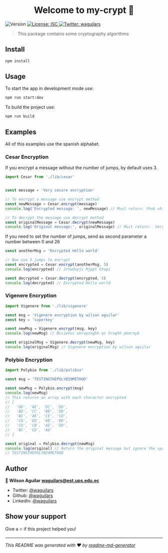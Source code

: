 <h1 align="center">Welcome to my-crypt 👋</h1>
<p>
  <img alt="Version" src="https://img.shields.io/badge/version-1.0.0-blue.svg?cacheSeconds=2592000" />
  <a href="#" target="_blank">
    <img alt="License: ISC" src="https://img.shields.io/badge/License-ISC-yellow.svg" />
  </a>
  <a href="https://twitter.com/waguilars" target="_blank">
    <img alt="Twitter: waguilars" src="https://img.shields.io/twitter/follow/waguilars.svg?style=social" />
  </a>
</p>

> This package contains some cryptography algorithms 

## Install

```sh
npm install
```

## Usage

To start the app in development mode use:

```sh
npm run start:dev
```

To build the project use:

```sh
npm run build
```

## Examples

All of this examples use the spanish alphabet.

### Cesar Encryption

If you encrypt a message without the number of jumps, by default uses 3.

```javascript
import Cesar from './lib/cesar'


const message = 'Very secure encryption'

// To encrypt a message use encrypt method
const newMessage = Cesar.encrypt(message)
console.log('Encrypted message: ', newMessage) // Must return: Yhub vhfxuh hpfubswlrp

// To decrypt the message use decrypt method
const originalMessage = Cesar.decrypt(newMessage)
console.log('Original message:', originalMessage) // Must return:  Very secure encryption
```

If you need to set the number of jumps, send as second parameter a number between 0 and 26

```javascript
const anotherMsg = 'Encrypted Hello world'

// Now use 5 jumps to encrypt
const encrypted = Cesar.encrypt(anotherMsg, 5)
console.log(encrypted) // Jrhwduyji Mjppt btwpi

const decrypted = Cesar.decrypt(encrypted, 5)
console.log(decrypted) // Encrypted Hello world
```

### Vigenere Encryption

```javascript
import Vigenere from './lib/vigenere'

const msg = 'Vigenere encryption by wilson aguilar'
const key = 'superkey'

const newMsg = Vigenere.encrypt(msg, key)
console.log(newMsg) // Ñcvieñvc whrvpzxghh qc ñroqhh pkmroyk

const originalMsg = Vigenere.decrypt(newMsg, key)
console.log(originalMsg) // Vigenere encryption by wilson aguilar

```

### Polybio Encryption

```javascript
import Polybio from './lib/polibio'

const msg = 'TESTINGTHEPOLYBIOMETHOD'

const newMsg = Polybio.encrypt(msg)
console.log(newMsg)
// This returns an array with each character encrypted
// [
//   'DD', 'AE', 'DC', 'DD',
//   'BD', 'CC', 'BB', 'DD',
//   'BC', 'AE', 'CE', 'CD',
//   'CA', 'ED', 'AB', 'BD',
//   'CD', 'CB', 'AE', 'DD',
//   'BC', 'CD', 'AD'
// ]

const original = Polybio.decrypt(newMsg)
console.log(original) // Return the original message but ignore the spaces
// TESTINGTHEPOLYBIOMETHOD
```

## Author

👤 **Wilson Aguilar <waguilars@est.ups.edu.ec>**

* Twitter: [@waguilars](https://twitter.com/waguilars)
* Github: [@waguilars](https://github.com/waguilars)
* LinkedIn: [@waguilars](https://linkedin.com/in/waguilars)

## Show your support

Give a ⭐️ if this project helped you!

***
_This README was generated with ❤️ by [readme-md-generator](https://github.com/kefranabg/readme-md-generator)_